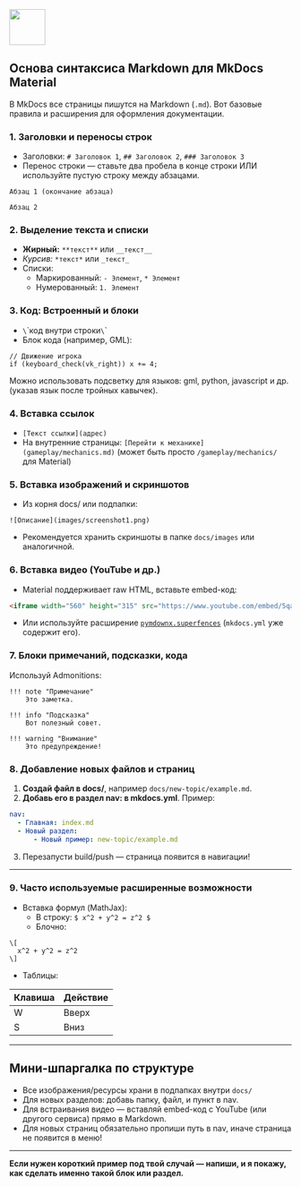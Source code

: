 <img src="https://r2cdn.perplexity.ai/pplx-full-logo-primary-dark%402x.png" style="height:64px;margin-right:32px"/>

## Основа синтаксиса Markdown для MkDocs Material

В MkDocs все страницы пишутся на Markdown (`.md`). Вот базовые правила и расширения для оформления документации.

### 1. **Заголовки и переносы строк**

- Заголовки: `# Заголовок 1`, `## Заголовок 2`, `### Заголовок 3`
- Перенос строки — ставьте два пробела в конце строки ИЛИ используйте пустую строку между абзацами.

```
Абзац 1 (окончание абзаца)

Абзац 2
```


### 2. **Выделение текста и списки**

- **Жирный:** `**текст**` или `__текст__`
- *Курсив:* `*текст*` или `_текст_`
- Списки:
    - Маркированный: `- Элемент`, `* Элемент`
    - Нумерованный: `1. Элемент`


### 3. **Код: Встроенный и блоки**

- `\`\`код внутри строки`\`\`
- Блок кода (например, GML):

```gml
// Движение игрока
if (keyboard_check(vk_right)) x += 4;
```

Можно использовать подсветку для языков: gml, python, javascript и др. (указав язык после тройных кавычек).


### 4. **Вставка ссылок**

- `[Текст ссылки](адрес)`
- На внутренние страницы: `[Перейти к механике](gameplay/mechanics.md)` (может быть просто `/gameplay/mechanics/` для Material)


### 5. **Вставка изображений и скриншотов**

- Из корня docs/ или подпапки:

```
![Описание](images/screenshot1.png)
```

- Рекомендуется хранить скриншоты в папке `docs/images` или аналогичной.


### 6. **Вставка видео (YouTube и др.)**

- Material поддерживает raw HTML, вставьте embed-код:

```html
<iframe width="560" height="315" src="https://www.youtube.com/embed/5qap5aO4i9A" title="YouTube video" frameborder="0" allowfullscreen></iframe>
```

- Или используйте расширение [`pymdownx.superfences`](https://facelessuser.github.io/pymdown-extensions/extensions/superfences/) (`mkdocs.yml` уже содержит его).


### 7. **Блоки примечаний, подсказки, кода**

Используй Admonitions:

```
!!! note "Примечание"
    Это заметка.

!!! info "Подсказка"
    Вот полезный совет.

!!! warning "Внимание"
    Это предупреждение!
```


### 8. **Добавление новых файлов и страниц**

1. **Создай файл в docs/**, например `docs/new-topic/example.md`.
2. **Добавь его в раздел nav: в mkdocs.yml**. Пример:

```yaml
nav:
  - Главная: index.md
  - Новый раздел:
      - Новый пример: new-topic/example.md
```

3. Перезапусти build/push — страница появится в навигации!

***

### 9. **Часто используемые расширенные возможности**

- Вставка формул (MathJax):
    - В строку: `$ x^2 + y^2 = z^2 $`
    - Блочно:

```
\[
  x^2 + y^2 = z^2
\]
```

- Таблицы:


| Клавиша | Действие |
| :-- | :-- |
| W | Вверх |
| S | Вниз |


***

## Мини-шпаргалка по структуре

- Все изображения/ресурсы храни в подпапках внутри `docs/`
- Для новых разделов: добавь папку, файл, и пункт в nav.
- Для встраивания видео — вставляй embed-код с YouTube (или другого сервиса) прямо в Markdown.
- Для новых страниц обязательно пропиши путь в nav, иначе страница не появится в меню!

***

**Если нужен короткий пример под твой случай — напиши, и я покажу, как сделать именно такой блок или раздел.**


